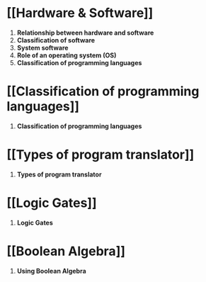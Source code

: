 # [[Hardware & Software]]
1. **Relationship between hardware and software**
2. **Classification of software**
3. **System software** 
4. **Role of an operating system (OS)**
5. **Classification of programming languages**

# [[Classification of programming languages]]
1. **Classification of programming languages**

# [[Types of program translator]]
1. **Types of program translator**

# [[Logic Gates]]
1. **Logic Gates**


# [[Boolean Algebra]]
1. **Using Boolean Algebra**
